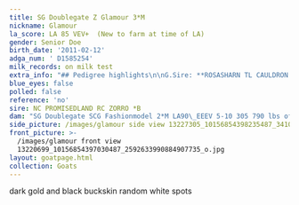 ```yaml
---
title: SG Doublegate Z Glamour 3*M
nickname: Glamour
la_score: LA 85 VEV+  (New to farm at time of LA)
gender: Senior Doe
birth_date: '2011-02-12'
adga_num: ' D1585254'
milk_records: on milk test
extra_info: "## Pedigree highlights\n\nG.Sire: **ROSASHARN TL CAULDRON  ++B    LA90 VEE**\n\nG.Dam: **SG NC PROMISEDLAND SIA ZENA 3*M LA89 VEEE  ELITE** _1-06 218 1000 lbs of milk_\n\nG.G.Dam: **SG NC PROMISEDLAND BW ZIPPY  2*M LA90 VEEE** _3-08 305 1600 lbs of milk _\n\nG.G.G.Dam: **SGCH AGS PROMISEDLAND CP LIL BOPEEP  1*M  LA92\_EEEE**   _4‑01*\_286 1240 lbs in milk_\n\nG.G.G.Dam: **SG AGS PROMISEDLAND HS ZINNIA 1*M LA 84 V+E+** _2‑00\_283\_900\_lbs in milk_"
blue_eyes: false
polled: false
reference: 'no'
sire: NC PROMISEDLAND RC ZORRO *B
dam: "SG Doublegate SCG Fashionmodel 2*M LA90\_EEEV 5-10 305 790 lbs of milk"
side_picture: /images/glamour side view 13227305_10156854398235487_3410824979030834887_o.jpg
front_picture: >-
  /images/glamour front view
  13220699_10156854397030487_2592633990884907735_o.jpg
layout: goatpage.html
collection: Goats
---
```

dark gold and black buckskin random white spots
